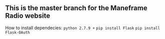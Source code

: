 ## This is the master branch for the Maneframe Radio website

How to install dependecies:
`python 2.7.9 +`
`pip install Flask`
`pip install Flask-OAuth`